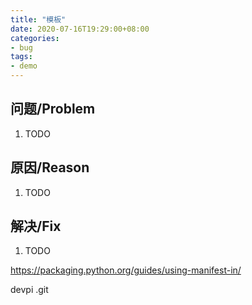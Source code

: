 ```yaml
---
title: "模板"
date: 2020-07-16T19:29:00+08:00
categories:
- bug
tags:
- demo
---
```


## 问题/Problem

1. TODO

## 原因/Reason

1. TODO

## 解决/Fix

1. TODO

https://packaging.python.org/guides/using-manifest-in/

devpi .git

